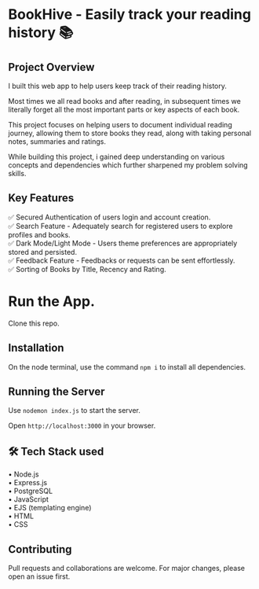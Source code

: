 # BookHive - Easily track your reading history 📚


## Project Overview

I built this web app to help users keep track of their reading history.

Most times we all read books and after reading, in subsequent times we literally forget all the most important parts or key aspects of each book.

This project focuses on helping users to document individual reading journey, allowing them to store books they read, along with taking personal notes, summaries and ratings.  

While building this project, i gained deep understanding on various concepts and dependencies which further sharpened my problem solving skills.


## Key Features

✅ Secured Authentication of users login and account creation.  
✅ Search Feature - Adequately search for registered users to explore profiles and books.  
✅ Dark Mode/Light Mode - Users theme preferences are appropriately stored and persisted.  
✅ Feedback Feature - Feedbacks or requests can be sent effortlessly.  
✅ Sorting of Books by Title, Recency and Rating.

# Run the App.

Clone this repo.

## Installation

On the node terminal, use the command `npm i` to install all dependencies.

## Running the Server
Use `nodemon index.js` to start the server.   

Open `http://localhost:3000` in your browser.


## 🛠️ Tech Stack used 

• Node.js  
• Express.js  
• PostgreSQL  
• JavaScript  
• EJS (templating engine)  
• HTML  
• CSS


## Contributing

Pull requests and collaborations are welcome. For major changes, please open an issue first.
